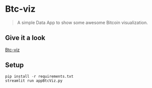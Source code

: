 # Btc-viz
> A simple Data App to show some awesome Bitcoin visualization.

## Give it a look
[Btc-viz](https://poupou-web3-btc-viz-appbtcviz-z7z8z9.streamlit.app/)

## Setup

```python
pip install -r requirements.txt
streamlit run appBtcViz.py
```

